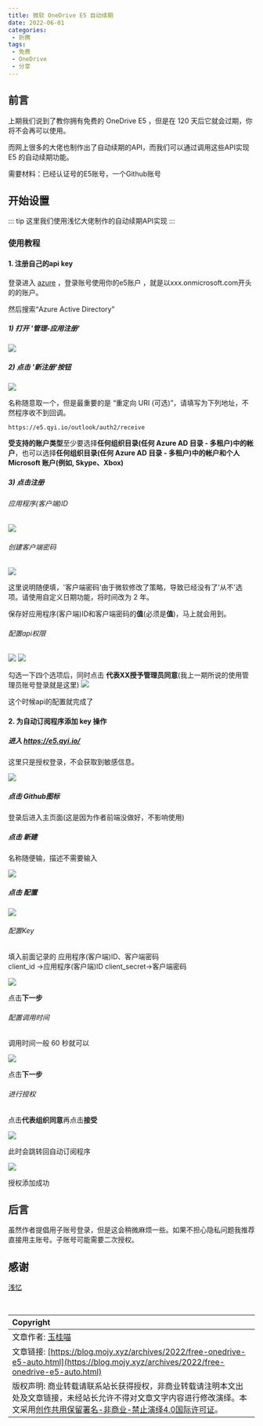 ```yaml
---
title: 微软 OneDrive E5 自动续期
date: 2022-06-01
categories:
 - 折腾
tags:
 - 免费
 - OneDrive
 - 分享
---
```


## 前言

上期我们说到了教你拥有免费的 OneDrive E5 ，但是在 120 天后它就会过期，你将不会再可以使用。

而网上很多的大佬也制作出了自动续期的API，而我们可以通过调用这些API实现 E5 的自动续期功能。

需要材料：已经认证号的E5账号，一个Github账号

## 开始设置

::: tip
这里我们使用浅忆大佬制作的自动续期API实现
:::

### 使用教程

#### 1. 注册自己的api key

登录进入 [azure](https://portal.azure.com)  ，登录账号使用你的e5账户 ，就是以xxx.onmicrosoft.com开头的的账户。

然后搜索“Azure Active Directory”

##### 1) 打开 '管理-应用注册'

<img src='https://img.qyi.io/images/2021/03/15/image4a16f92abda6ef1f.png'>

##### 2) 点击 '新注册'按钮

<img src='https://img.qyi.io/images/2020/03/02/5Hwwm2M43k642e14d99337925c.png'>

名称随意取一个，但是最重要的是 “重定向 URI (可选)”，请填写为下列地址，不然程序收不到回调。

```
https://e5.qyi.io/outlook/auth2/receive
```

<strong>受支持的账户类型</strong>至少要选择<strong>任何组织目录(任何 Azure AD 目录 - 多租户)中的帐户</strong>，也可以选择<strong>任何组织目录(任何 Azure AD 目录 - 多租户)中的帐户和个人 Microsoft 账户(例如, Skype、Xbox)</strong>

##### 3) 点击注册

###### 应用程序(客户端)ID
<img src='https://img.qyi.io/images/2020/03/02/chrome_vS9GTJrEmLff410ed40e26b912.png'>

###### 创建客户端密码
<img src='https://img.qyi.io/images/2020/03/02/vFP2hwG0DJ82d229f4e1db3b8c.png'>

这里说明随便填，'客户端密码'由于微软修改了策略，导致已经没有了'从不'选项。请使用自定义日期功能，将时间改为 2 年。

保存好应用程序(客户端)ID和客户端密码的<strong>值</strong>(必须是<strong>值</strong>)，马上就会用到。

###### 配置api权限

<img src='https://img.qyi.io/images/2020/03/02/486QCsp5Lq88822506ae0778f5.png'>
<img src='https://img.qyi.io/images/2020/03/02/BAAxoWLsJCb8bdfc017e9e6ec0.png'>

勾选一下四个选项后，同时点击 <strong>代表XX授予管理员同意</strong>(我上一期所说的使用管理员账号登录就是这里)
<img src='https://img.qyi.io/images/2020/03/02/dLBbs5dPsQef092254dea7b423.png'>

这个时候api的配置就完成了

#### 2. 为自动订阅程序添加 key 操作

##### 进入 https://e5.qyi.io/

这里只是授权登录，不会获取到敏感信息。

<img src='https://img.qyi.io/images/2021/02/07/MqFWUocRk2223d51a83136b771.png'>

##### 点击 Github图标

登录后进入主页面(这是因为作者前端没做好，不影响使用)

##### 点击 新建

名称随便输，描述不需要输入

<img src='https://img.qyi.io/images/2021/02/07/0jQdNo4H0F31e606962bf2ab82.png'>

##### 点击 配置

<img src='https://img.qyi.io/images/2021/02/07/sF0GV8RrIRcff9d79b888ae01e.png'>

###### 配置Key
填入前面记录的 应用程序(客户端)ID、客户端密码  
client_id ->应用程序(客户端)ID
client_secret->客户端密码

<img src='https://img.qyi.io/images/2021/02/07/chrome_cbGLsqIZ0W8f844d0522993632.png'>

点击<strong>下一步</strong>

###### 配置调用时间

调用时间一般 60 秒就可以

<img src='https://img.qyi.io/images/2021/02/07/chrome_utRYW7imVI3fc44c6428c5110c.png'>

点击<strong>下一步</strong>

###### 进行授权

点击<strong>代表组织同意</strong>再点击<strong>接受</strong>

<img src='https://img.qyi.io/images/2020/03/01/image5a04cd92d780d42f.png'>

此时会跳转回自动订阅程序

<img src='https://img.qyi.io/images/2021/02/07/image3132e5bf78456777.png'>

授权添加成功

## 后言

虽然作者提倡用子账号登录，但是这会稍微麻烦一些。如果不担心隐私问题我推荐直接用主账号。子账号可能需要二次授权。

## 感谢

[浅忆](https://qyi.io)

<br>

| Copyright |
| :-----|
| 文章作者: <a href="mailto:abcd2890000456@126.com">玉桂喵</a> |
| 文章链接: [https://blog.mojy.xyz/archives/2022/free-onedrive-e5-auto.html](https://blog.mojy.xyz/archives/2022/free-onedrive-e5-auto.html) |
| 版权声明: 商业转载请联系站长获得授权，非商业转载请注明本文出处及文章链接，未经站长允许不得对文章文字内容进行修改演绎。本文采用[创作共用保留署名-非商业-禁止演绎4.0国际许可证](https://creativecommons.org/licenses/by-nc-nd/4.0/)。 |
